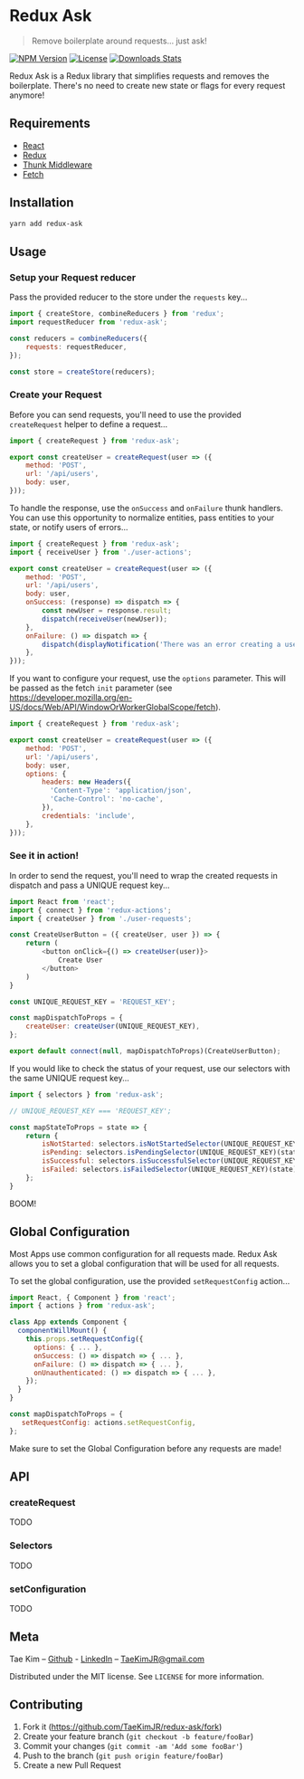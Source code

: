 # Redux Ask
> Remove boilerplate around requests... just ask!

[![NPM Version](https://img.shields.io/npm/v/redux-ask.svg)](https://www.npmjs.com/package/redux-ask)
[![License](https://img.shields.io/npm/l/redux-ask.svg)](https://www.npmjs.com/package/redux-ask)
[![Downloads Stats](https://img.shields.io/github/downloads/taekimjr/redux-ask/total.svg)](https://www.npmjs.com/package/redux-ask)

Redux Ask is a Redux library that simplifies requests and removes the boilerplate. There's no need to create new state or flags for every request anymore!

## Requirements
- [React](https://www.npmjs.com/package/react)
- [Redux](https://www.npmjs.com/package/redux)
- [Thunk Middleware](https://www.npmjs.com/package/redux-thunk)
- [Fetch](https://developer.mozilla.org/en-US/docs/Web/API/Fetch_API/Using_Fetch)

## Installation

```sh
yarn add redux-ask
```

## Usage
### Setup your Request reducer
Pass the provided reducer to the store under the `requests` key...
```javascript
import { createStore, combineReducers } from 'redux';
import requestReducer from 'redux-ask';

const reducers = combineReducers({
	requests: requestReducer,
});

const store = createStore(reducers);
```

### Create your Request
Before you can send requests, you'll need to use the provided `createRequest` helper to define a request...
```javascript
import { createRequest } from 'redux-ask';

export const createUser = createRequest(user => ({
	method: 'POST',
	url: '/api/users',
	body: user,
}));
```

To handle the response, use the `onSuccess` and `onFailure` thunk handlers. You can use this opportunity to normalize entities, pass entities to your state, or notify users of errors...
```javascript
import { createRequest } from 'redux-ask';
import { receiveUser } from './user-actions';

export const createUser = createRequest(user => ({
	method: 'POST',
	url: '/api/users',
	body: user,
	onSuccess: (response) => dispatch => {
		const newUser = response.result;
		dispatch(receiveUser(newUser));
	},
	onFailure: () => dispatch => {
		dispatch(displayNotification('There was an error creating a user'));
	},
}));
```

If you want to configure your request, use the `options` parameter. This will be passed as the fetch `init` parameter (see https://developer.mozilla.org/en-US/docs/Web/API/WindowOrWorkerGlobalScope/fetch).
```javascript
import { createRequest } from 'redux-ask';

export const createUser = createRequest(user => ({
	method: 'POST',
	url: '/api/users',
	body: user,
	options: {
		headers: new Headers({
	      'Content-Type': 'application/json',
	      'Cache-Control': 'no-cache',
	    }),
		credentials: 'include',
	},
}));
```

### See it in action!
In order to send the request, you'll need to wrap the created requests in dispatch and pass a UNIQUE request key...
```javascript
import React from 'react';
import { connect } from 'redux-actions';
import { createUser } from './user-requests';

const CreateUserButton = ({ createUser, user }) => {
	return (
		<button onClick={() => createUser(user)}>
			Create User
		</button>
	)
}

const UNIQUE_REQUEST_KEY = 'REQUEST_KEY';

const mapDispatchToProps = {
	createUser: createUser(UNIQUE_REQUEST_KEY),
};

export default connect(null, mapDispatchToProps)(CreateUserButton);
```

If you would like to check the status of your request, use our selectors with the same UNIQUE request key...
```javascript
import { selectors } from 'redux-ask';

// UNIQUE_REQUEST_KEY === 'REQUEST_KEY';

const mapStateToProps = state => {
	return {
		isNotStarted: selectors.isNotStartedSelector(UNIQUE_REQUEST_KEY)(state),
		isPending: selectors.isPendingSelector(UNIQUE_REQUEST_KEY)(state),
		isSuccessful: selectors.isSuccessfulSelector(UNIQUE_REQUEST_KEY)(state),
		isFailed: selectors.isFailedSelector(UNIQUE_REQUEST_KEY)(state),
	};
}

```

BOOM!

## Global Configuration
Most Apps use common configuration for all requests made. Redux Ask allows you to set a global configuration that will be used for all requests.

To set the global configuration, use the provided `setRequestConfig` action...
```javascript
import React, { Component } from 'react';
import { actions } from 'redux-ask';

class App extends Component {
  componentWillMount() {
    this.props.setRequestConfig({
      options: { ... },
      onSuccess: () => dispatch => { ... },
      onFailure: () => dispatch => { ... },
      onUnauthenticated: () => dispatch => { ... },
    });
  }
}

const mapDispatchToProps = {
   setRequestConfig: actions.setRequestConfig,
};

```

Make sure to set the Global Configuration before any requests are made!

## API
### createRequest
TODO

### Selectors
TODO

### setConfiguration
TODO


## Meta

Tae Kim – [Github](https://github.com/TaeKimJR) - [LinkedIn](https://www.linkedin.com/in/taekimjr/) – TaeKimJR@gmail.com

Distributed under the MIT license. See ``LICENSE`` for more information.

## Contributing
1. Fork it (<https://github.com/TaeKimJR/redux-ask/fork>)
2. Create your feature branch (`git checkout -b feature/fooBar`)
3. Commit your changes (`git commit -am 'Add some fooBar'`)
4. Push to the branch (`git push origin feature/fooBar`)
5. Create a new Pull Request
